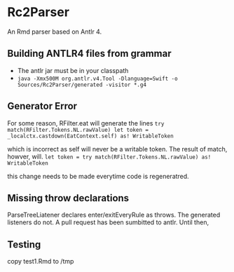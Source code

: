 # Rc2Parser

An Rmd parser based on Antlr 4. 

## Building ANTLR4 files from grammar

* The antlr jar must be in your classpath
* `java -Xmx500M org.antlr.v4.Tool -Dlanguage=Swift -o Sources/Rc2Parser/generated -visitor *.g4`

## Generator Error

For some reason, RFilter.eat will generate the lines
	`try match(RFilter.Tokens.NL.rawValue)
	let token = _localctx.castdown(EatContext.self) as! WritableToken`

which is incorrect as self will never be a writable token. The result of match, howver, will. 
	`let token = try match(RFilter.Tokens.NL.rawValue) as! WritableToken`

this change needs to be made everytime code is regeneratred.

## Missing throw declarations

ParseTreeLiatener declares enter/exitEveryRule as throws. The generated listeners do not. A pull request has been sumbitted to antlr.
Until then, 

## Testing

copy test1.Rmd to /tmp


